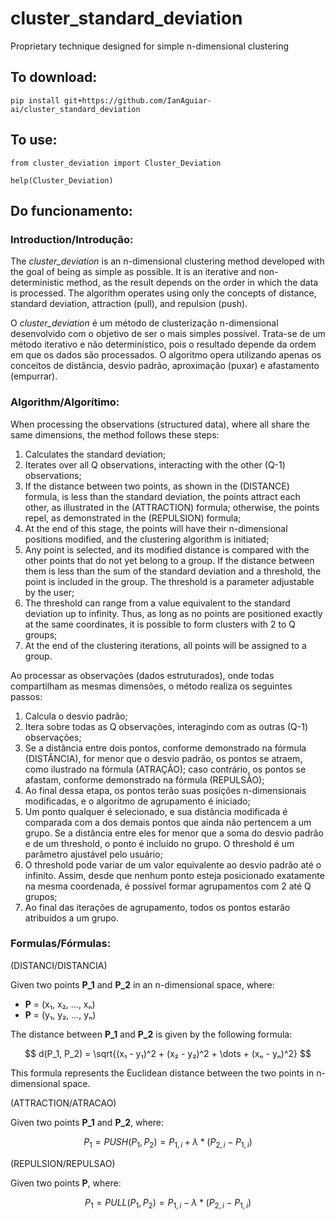 # cluster_standard_deviation

Proprietary technique designed for simple n-dimensional clustering

## To download:

```
pip install git+https://github.com/IanAguiar-ai/cluster_standard_deviation
```

## To use:

```
from cluster_deviation import Cluster_Deviation

help(Cluster_Deviation)
```

## Do funcionamento:

### Introduction/Introdução:

The *cluster_deviation* is an n-dimensional clustering method developed with the goal of being as simple as possible. It is an iterative and non-deterministic method, as the result depends on the order in which the data is processed. The algorithm operates using only the concepts of distance, standard deviation, attraction (pull), and repulsion (push).

O *cluster_deviation* é um método de clusterização n-dimensional desenvolvido com o objetivo de ser o mais simples possível. Trata-se de um método iterativo e não determinístico, pois o resultado depende da ordem em que os dados são processados. O algoritmo opera utilizando apenas os conceitos de distância, desvio padrão, aproximação (puxar) e afastamento (empurrar).

### Algorithm/Algorítimo:

When processing the observations (structured data), where all share the same dimensions, the method follows these steps:

1. Calculates the standard deviation;
2. Iterates over all Q observations, interacting with the other (Q-1) observations;
3. If the distance between two points, as shown in the (DISTANCE) formula, is less than the standard deviation, the points attract each other, as illustrated in the (ATTRACTION) formula; otherwise, the points repel, as demonstrated in the (REPULSION) formula;
4. At the end of this stage, the points will have their n-dimensional positions modified, and the clustering algorithm is initiated;
5. Any point is selected, and its modified distance is compared with the other points that do not yet belong to a group. If the distance between them is less than the sum of the standard deviation and a threshold, the point is included in the group. The threshold is a parameter adjustable by the user;
6. The threshold can range from a value equivalent to the standard deviation up to infinity. Thus, as long as no points are positioned exactly at the same coordinates, it is possible to form clusters with 2 to Q groups;
7. At the end of the clustering iterations, all points will be assigned to a group.


Ao processar as observações (dados estruturados), onde todas compartilham as mesmas dimensões, o método realiza os seguintes passos:

1. Calcula o desvio padrão;
2. Itera sobre todas as Q observações, interagindo com as outras (Q-1) observações;
3. Se a distância entre dois pontos, conforme demonstrado na fórmula (DISTÂNCIA), for menor que o desvio padrão, os pontos se atraem, como ilustrado na fórmula (ATRAÇÃO); caso contrário, os pontos se afastam, conforme demonstrado na fórmula (REPULSÃO);
4. Ao final dessa etapa, os pontos terão suas posições n-dimensionais modificadas, e o algoritmo de agrupamento é iniciado;
5. Um ponto qualquer é selecionado, e sua distância modificada é comparada com a dos demais pontos que ainda não pertencem a um grupo. Se a distância entre eles for menor que a soma do desvio padrão e de um threshold, o ponto é incluído no grupo. O threshold é um parâmetro ajustável pelo usuário;
6. O threshold pode variar de um valor equivalente ao desvio padrão até o infinito. Assim, desde que nenhum ponto esteja posicionado exatamente na mesma coordenada, é possível formar agrupamentos com 2 até Q grupos;
7. Ao final das iterações de agrupamento, todos os pontos estarão atribuídos a um grupo.

### Formulas/Fórmulas:

(DISTANCI/DISTANCIA)

Given two points **P_1** and **P_2** in an n-dimensional space, where:

- **P** = (x₁, x₂, ..., xₙ)
- **P** = (y₁, y₂, ..., yₙ)

The distance between **P_1** and **P_2** is given by the following formula:

$$
d(P_1, P_2) = \sqrt{(x₁ - y₁)^2 + (x₂ - y₂)^2 + \dots + (xₙ - yₙ)^2}
$$

This formula represents the Euclidean distance between the two points in n-dimensional space.

(ATTRACTION/ATRACAO)

Given two points **P_1** and **P_2**, where:

$$
P_1 = PUSH(P_1, P_2) = P_{1,i} + \lambda * (P_{2,i} − P_{1,i})
$$

(REPULSION/REPULSAO)

Given two points **P**, where:

$$
P_1 = PULL(P_1, P_2) = P_{1,i} - \lambda * (P_{2,i} − P_{1,i})
$$

